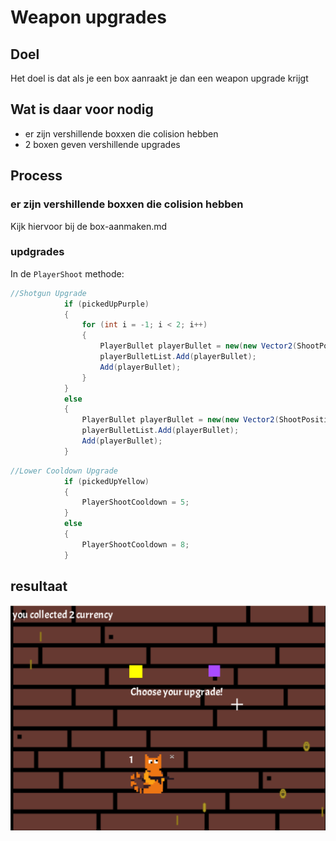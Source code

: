 # Weapon upgrades

## Doel
Het doel is dat als je een box aanraakt je dan een weapon upgrade krijgt

## Wat is daar voor nodig
- er zijn vershillende boxxen die colision hebben
- 2 boxen geven vershillende upgrades

## Process

### er zijn vershillende boxxen die colision hebben
Kijk hiervoor bij de box-aanmaken.md

### updgrades
In de `PlayerShoot` methode:
```c#
//Shotgun Upgrade
            if (pickedUpPurple)
            {
                for (int i = -1; i < 2; i++)
                {
                    PlayerBullet playerBullet = new(new Vector2(ShootPositionX, ShootPositionY), bulletAngle - 0.3f * i, 18);
                    playerBulletList.Add(playerBullet);
                    Add(playerBullet);
                }
            }
            else
            {
                PlayerBullet playerBullet = new(new Vector2(ShootPositionX, ShootPositionY), bulletAngle, 18);
                playerBulletList.Add(playerBullet);
                Add(playerBullet);
            }
```
```c#
//Lower Cooldown Upgrade
            if (pickedUpYellow)
            {
                PlayerShootCooldown = 5;
            }
            else
            {
                PlayerShootCooldown = 8;
            }
```

## resultaat
![choose your upgarde](../feature-documentatie/Choose-your-upgrade.png)
